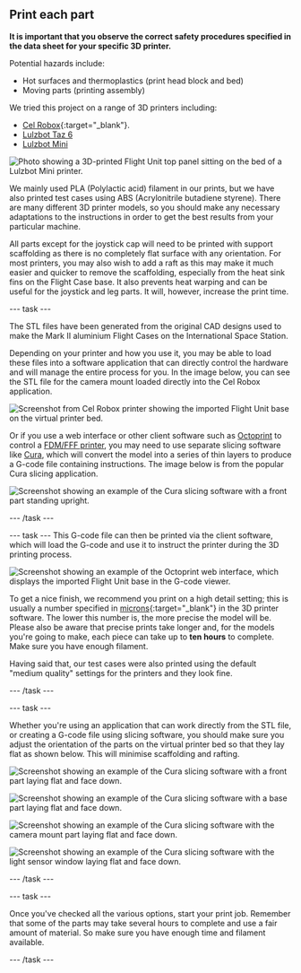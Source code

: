 ## Print each part

**It is important that you observe the correct safety procedures specified in the data sheet for your specific 3D printer.**

Potential hazards include:

- Hot surfaces and thermoplastics (print head block and bed)
- Moving parts (printing assembly)

We tried this project on a range of 3D printers including:

 - [Cel Robox](https://cel-uk.com/shop/roboxdual/){:target="_blank"}.
 - [Lulzbot Taz 6](https://www.lulzbot.com/store/printers/lulzbot-taz-6)
 - [Lulzbot Mini](https://www.lulzbot.com/store/printers/lulzbot-mini)

![Photo showing a 3D-printed Flight Unit top panel sitting on the bed of a Lulzbot Mini printer.](images/lulzbitmini.JPG)

We mainly used PLA (Polylactic acid) filament in our prints, but we have also printed test cases using ABS (Acrylonitrile butadiene styrene).  There are many different 3D printer models, so you should make any necessary adaptations to the instructions in order to get the best results from your particular machine.  

All parts except for the joystick cap will need to be printed with support scaffolding as there is no completely flat surface with any orientation. For most printers, you may also wish to add a raft as this may make it much easier and quicker to remove the scaffolding, especially from the heat sink fins on the Flight Case base. It also prevents heat warping and can be useful for the joystick and leg parts. It will, however, increase the print time. 

--- task ---

The STL files have been generated from the original CAD designs used to make the Mark II aluminium Flight Cases on the International Space Station. 

Depending on your printer and how you use it, you may be able to load these files into a software application that can directly control the hardware and will manage the entire process for you. In the image below, you can see the STL file for the camera mount loaded directly into the Cel Robox application.

![Screenshot from Cel Robox printer showing the imported Flight Unit base on the virtual printer bed.](images/automaker.png)

Or if you use a web interface or other client software such as [Octoprint](https://octoprint.org/) to control a [FDM/FFF printer](https://en.wikipedia.org/wiki/Fused_filament_fabrication#Fused_deposition_modeling), you may need to use separate slicing software like [Cura](https://github.com/Ultimaker/Cura), which will convert the model into a series of thin layers to produce a G-code file containing instructions. The image below is from the popular Cura slicing application.

![Screenshot showing an example of the Cura slicing software with a front part standing upright.](images/cura_upright.png)

--- /task ---

--- task ---
This G-code file can then be printed via the client software, which will load the G-code and use it to instruct the printer during the 3D printing process.

![Screenshot showing an example of the Octoprint web interface, which displays the imported Flight Unit base in the G-code viewer.](images/octoprint.png)

To get a nice finish, we recommend you print on a high detail setting; this is usually a number specified in [microns](https://en.wikipedia.org/wiki/Micrometre){:target="_blank"} in the 3D printer software. The lower this number is, the more precise the model will be. Please also be aware that precise prints take longer and, for the models you're going to make, each piece can take up to **ten hours** to complete. Make sure you have enough filament.

Having said that, our test cases were also printed using the default "medium quality" settings for the printers and they look fine. 


--- /task ---

--- task ---

Whether you're using an application that can work directly from the STL file, or creating a G-code file using slicing software, you should make sure you adjust the orientation of the parts on the virtual printer bed so that they lay flat as shown below. This will minimise scaffolding and rafting.

![Screenshot showing an example of the Cura slicing software with a front part laying flat and face down.](images/cura_top_flat.png)

![Screenshot showing an example of the Cura slicing software with a base part laying flat and face down.](images/cura_base_flat.png)

![Screenshot showing an example of the Cura slicing software with the camera mount part laying flat and face down.](images/cura_camera.png)

![Screenshot showing an example of the Cura slicing software with the light sensor window laying flat and face down.](images/cura_window.png)

--- /task ---


--- task ---

Once you've checked all the various options, start your print job. Remember that some of the parts may take several hours to complete and use a fair amount of material. So make sure you have enough time and filament available.

--- /task ---
